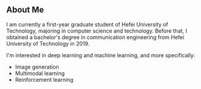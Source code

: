 **About Me**
---
I am currently a first-year graduate student of Hefei University of Technology, majoring in computer science and technology. Before that, I obtained a bachelor's degree in communication engineering from Hefei University of Technology in 2019.  

I'm interested in deep learning and machine learning, and more specifically:  
* Image generation  
* Multimodal learning  
* Reinforcement learning  

